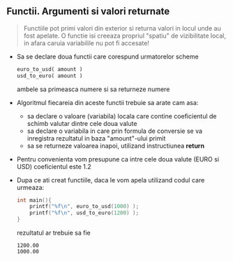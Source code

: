 ## Functii. Argumenti si valori returnate

> Functiile pot primi valori din exterior si returna valori in locul unde au fost apelate. O functie isi creeaza propriul "spatiu" de vizibilitate local, in afara caruia variabilile nu pot fi accesate!

* Sa se declare doua functii care corespund urmatorelor scheme
  ```python
  euro_to_usd( amount )
  usd_to_euro( amount )
  ```
  ambele sa primeasca numere si sa returneze numere

* Algoritmul fiecareia din aceste functii trebuie sa arate cam asa:
  * sa declare o valoare (variabila) locala care contine coeficientul de schimb valutar dintre cele doua valute
  * sa declare o variabila in care prin formula de conversie se va inregistra rezultatul in baza "amount"-ului primit
  * sa se returneze valoarea inapoi, utilizand instructiunea **return**

* Pentru convenienta vom presupune ca intre cele doua valute (EURO si USD) coeficientul este 1.2

* Dupa ce ati creat functiile, daca le vom apela utilizand codul care urmeaza:  

  ```c
  int main(){
      printf("%f\n", euro_to_usd(1000) );
      printf("%f\n", usd_to_euro(1200) );
  }
  ```
  rezultatul ar trebuie sa fie
  ```
  1200.00
  1000.00
  ```
 
